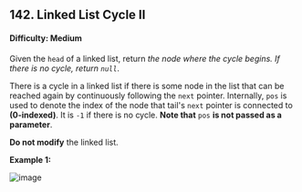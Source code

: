 ## 142. Linked List Cycle II

#### Difficulty: Medium

Given the ```head``` of a linked list, return _the node where the cycle begins. If there is no cycle, return ```null```_.

There is a cycle in a linked list if there is some node in the list that can be reached again by continuously following the ```next``` pointer. Internally, ```pos``` is used to denote the index of the node that tail's ```next``` pointer is connected to __(0-indexed)__. It is ```-1``` if there is no cycle. __Note that__ ```pos``` __is not passed as a parameter__.

__Do not modify__ the linked list.

__Example 1:__

![image](https://assets.leetcode.com/uploads/2018/12/07/circularlinkedlist.png)
